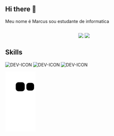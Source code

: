 ## Hi there 👋
Meu nome é Marcus sou estudante de informatica
##
  <div align="center">
    <img height="150rem" src="https://github-readme-stats.vercel.app/api?username=MarcusV21&show_icons=true&theme=highcontrast"/>
    <img height="150rem" src="https://github-readme-stats.vercel.app/api/top-langs/?username=MarcusV21&theme=highcontrast&layout=compact"/>
 </div>
  
## Skills
<div style="display: inline_block">
    <img title="HTML5" alt="DEV-ICON" height="30" width="40" align="center" src="https://cdn.jsdelivr.net/gh/devicons/devicon/icons/html5/html5-original.svg" />
    <img title="CSS3" alt="DEV-ICON" height="30" width="40" align="center"  src="https://cdn.jsdelivr.net/gh/devicons/devicon/icons/css3/css3-original.svg" />
    <img title="JAVASCRIPT" alt="DEV-ICON" height="30" width="40" align="center" src="https://cdn.jsdelivr.net/gh/devicons/devicon/icons/javascript/javascript-original.svg" />
 </div>
 
![Snake animation](https://github.com/rafaballerini/rafaballerini/blob/output/github-contribution-grid-snake.svg)
